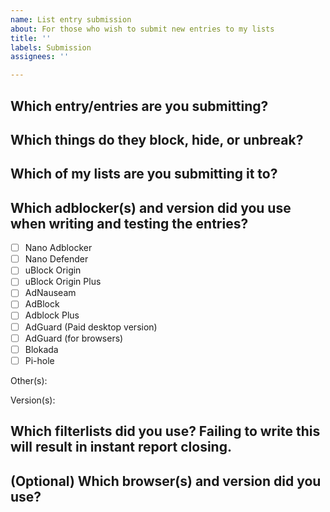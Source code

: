 ```yaml
---
name: List entry submission
about: For those who wish to submit new entries to my lists
title: ''
labels: Submission
assignees: ''

---
```


<!-- Safari ≥13 is NOT supported by Adfilt, except when using AdGuard's paid version. If you have a problem on that browser, change to another browser. -->

## Which entry/entries are you submitting?
<!-- The `text` code-text functionality may come in handy, if you don't want to accidentally create a link to the site that the entry is for. -->

## Which things do they block, hide, or unbreak?
<!-- Screenshots are convenient but optional. -->

## Which of my lists are you submitting it to?

## Which adblocker(s) and version did you use when writing and testing the entries?
- [ ] Nano Adblocker
- [ ] Nano Defender
- [ ] uBlock Origin
- [ ] uBlock Origin Plus
- [ ] AdNauseam
- [ ] AdBlock
- [ ] Adblock Plus
- [ ] AdGuard (Paid desktop version)
- [ ] AdGuard (for browsers)
- [ ] Blokada
- [ ] Pi-hole

Other(s):

Version(s):

## Which filterlists did you use? Failing to write this will result in instant report closing.
<!-- If you want to save time, you can take a screenshot of your adblocker's list settings. -->

## (Optional) Which browser(s) and version did you use?
<!-- If you're in doubt, check your browser's *About* page. -->
